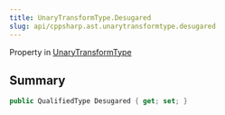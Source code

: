 ```yaml
---
title: UnaryTransformType.Desugared
slug: api/cppsharp.ast.unarytransformtype.desugared
---
```

Property in [UnaryTransformType](/api/cppsharp/ast/unarytransformtype)

## Summary



```csharp
public QualifiedType Desugared { get; set; }
```


